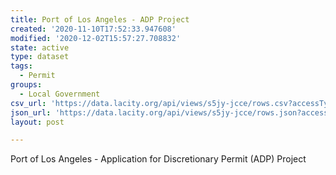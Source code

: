 ```yaml
---
title: Port of Los Angeles - ADP Project
created: '2020-11-10T17:52:33.947608'
modified: '2020-12-02T15:57:27.708832'
state: active
type: dataset
tags:
  - Permit
groups:
  - Local Government
csv_url: 'https://data.lacity.org/api/views/s5jy-jcce/rows.csv?accessType=DOWNLOAD'
json_url: 'https://data.lacity.org/api/views/s5jy-jcce/rows.json?accessType=DOWNLOAD'
layout: post

---
```

Port of Los Angeles - Application for Discretionary Permit (ADP) Project
